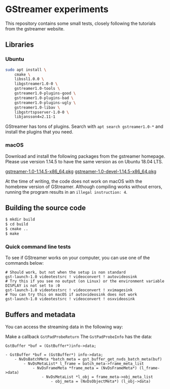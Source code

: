 # GStreamer experiments

This repository contains some small tests, closely following the tutorials from the gstreamer website. 

## Libraries

### Ubuntu

```bash
sudo apt install \
    cmake \
    libssl1.0.0 \
    libgstreamer1.0-0 \
    gstreamer1.0-tools \
    gstreamer1.0-plugins-good \
    gstreamer1.0-plugins-bad \
    gstreamer1.0-plugins-ugly \
    gstreamer1.0-libav \
    libgstrtspserver-1.0-0 \
    libjansson4=2.11-1
```
GStreamer has tons of plugins. Search with `apt search gstreamer1.0-*` and 
install the plugins that you need.

### macOS

Download and install the following packages from the gstreamer homepage. Please use version 1.14.5 to have the same 
version as on Ubuntu 18.04 LTS.

[gstreamer-1.0-1.14.5-x86_64.pkg](https://gstreamer.freedesktop.org/data/pkg/osx/1.14.5/gstreamer-1.0-1.14.5-x86_64.pkg)
[gstreamer-1.0-devel-1.14.5-x86_64.pkg](https://gstreamer.freedesktop.org/data/pkg/osx/1.14.5/gstreamer-1.0-devel-1.14.5-x86_64.pkg)

At the time of writing, the code does not work on macOS with the homebrew version of GStreamer. Although compiling
works without errors, running the program results in an `illegal instruction: 4`.

## Building the source code 

```bash
$ mkdir build
$ cd build
$ cmake ..
$ make
```


### Quick command line tests

To see if GStreamer works on your computer, you can use one of the commands below:

```shell script
# Should work, but not when the setup is non standard
gst-launch-1.0 videotestsrc ! videoconvert ! autovideosink
# Try this if you see no output (on Linux) or the environment variable DISPLAY is not set to :0
gst-launch-1.0 videotestsrc ! videoconvert ! xvimagesink
# You can try this on macOS if autovideosink does not work
gst-launch-1.0 videotestsrc ! videoconvert ! osxvideosink
```

## Buffers and metadata

You can access the streaming data in the following way: 

Make a callback `GstPadProbeReturn`
The `GstPadProbeInfo` has the data:
```
GstBuffer *buf = (GstBuffer*)info->data;

- GstBuffer *buf = (GstBuffer*) info->data;
    - NvDsBatchMeta *batch_meta = gst_buffer_get_nvds_batch_meta(buf)
        - NvDsMetaList* l_frame = batch_meta->frame_meta_list
            - NvDsFrameMeta *frame_meta = (NvDsFrameMeta*) (l_frame->data)
                - NvDsMetaList *l_obj = frame_meta->obj_meta_list
                    - obj_meta = (NvDsObjectMeta*) (l_obj->data)
